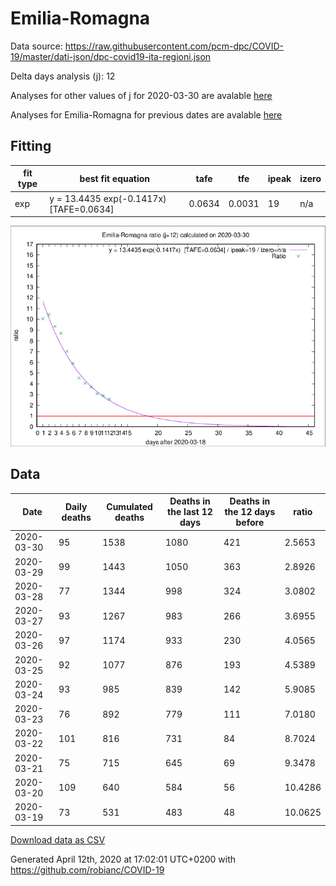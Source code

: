 # Emilia-Romagna

Data source: https://raw.githubusercontent.com/pcm-dpc/COVID-19/master/dati-json/dpc-covid19-ita-regioni.json

Delta days analysis (j): 12

Analyses for other values of j for 2020-03-30 are avalable [here](../2020-03-30/README.md)

Analyses for Emilia-Romagna for previous dates are avalable [here](../README.md)

## Fitting 
|fit type|best fit equation|tafe|tfe|ipeak|izero|
|-------|-----|--------|------|---|---|
|exp|y = 13.4435 exp(-0.1417x)  [TAFE=0.0634]|0.0634|0.0031|19|n/a|

![Plot](COVID-19_emilia-romagna_j12_2020-03-30.png)

## Data
|Date|Daily deaths|Cumulated deaths|Deaths in the last 12 days|Deaths in the 12 days before|ratio|
|----|----------|-----------|-------|--------------------|-----|
|2020-03-30|95|1538|1080|421|2.5653|
|2020-03-29|99|1443|1050|363|2.8926|
|2020-03-28|77|1344|998|324|3.0802|
|2020-03-27|93|1267|983|266|3.6955|
|2020-03-26|97|1174|933|230|4.0565|
|2020-03-25|92|1077|876|193|4.5389|
|2020-03-24|93|985|839|142|5.9085|
|2020-03-23|76|892|779|111|7.0180|
|2020-03-22|101|816|731|84|8.7024|
|2020-03-21|75|715|645|69|9.3478|
|2020-03-20|109|640|584|56|10.4286|
|2020-03-19|73|531|483|48|10.0625|

[Download data as CSV](COVID-19_emilia-romagna_j12_2020-03-30.csv)

Generated April 12th, 2020 at 17:02:01 UTC+0200 with https://github.com/robianc/COVID-19
